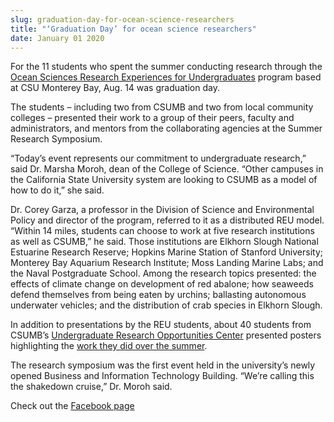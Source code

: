```yaml
---
slug: graduation-day-for-ocean-science-researchers
title: "‘Graduation Day’ for ocean science researchers"
date: January 01 2020
---
```


 
<p>
  For the 11 students who spent the summer conducting research through the
  <a href="https://csumb.edu/reu"
    >Ocean Sciences Research Experiences for Undergraduates</a
  >
  program based at CSU Monterey Bay, Aug. 14 was graduation day.
</p>
<p>
  The students – including two from CSUMB and two from local community colleges
  – presented their work to a group of their peers, faculty and administrators,
  and mentors from the collaborating agencies at the Summer Research Symposium.
</p>
<p>
  “Today’s event represents our commitment to undergraduate research,” said Dr.
  Marsha Moroh, dean of the College of Science. “Other campuses in the
  California State University system are looking to CSUMB as a model of how to
  do it,” she said.
</p>
<p>
  Dr. Corey Garza, a professor in the Division of Science and Environmental
  Policy and director of the program, referred to it as a distributed REU model.
  “Within 14 miles, students can choose to work at five research institutions as
  well as CSUMB,” he said. Those institutions are Elkhorn Slough National
  Estuarine Research Reserve; Hopkins Marine Station of Stanford University;
  Monterey Bay Aquarium Research Institute; Moss Landing Marine Labs; and the
  Naval Postgraduate School. Among the research topics presented: the effects of
  climate change on development of red abalone; how seaweeds defend themselves
  from being eaten by urchins; ballasting autonomous underwater vehicles; and
  the distribution of crab species in Elkhorn Slough.
</p>
<p>
  In addition to presentations by the REU students, about 40 students from
  CSUMB’s
  <a href="https://csumb.edu/uroc"
    >Undergraduate Research Opportunities Center</a
  >
  presented posters highlighting the
  <a href="https://csumb.edu/news/summer&#45;school&#45;different&#45;sort"
    >work they did over the summer</a
  >.
</p>
<p>
  The research symposium was the first event held in the university’s newly
  opened Business and Information Technology Building. “We’re calling this the
  shakedown cruise,” Dr. Moroh said.
</p>
<p>
  Check out the
  <a
    href="https://www.facebook.com/pages/Monterey&#45;Bay&#45;Regional&#45;Ocean&#45;Science&#45;Research&#45;Experiences&#45;for&#45;Undergraduates/289392764542256"
    >Facebook page</a
  >
</p>
 
